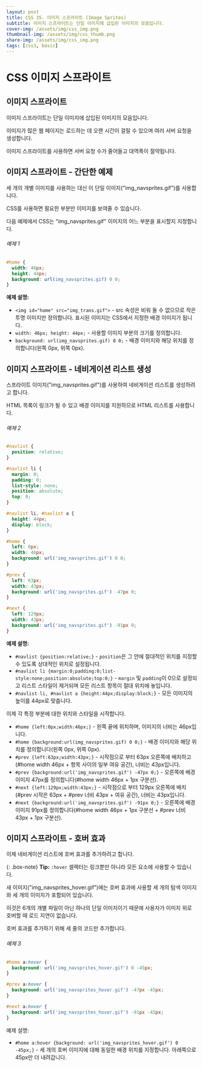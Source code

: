 ```yaml
---
layout: post
title: CSS 35. 이미지 스프라이트 (Image Sprites)
subtitle: 이미지 스프라이트는 단일 이미지에 삽입된 이미지의 모음입니다.
cover-img: /assets/img/css_img.png
thumbnail-img: /assets/img/css_thumb.png
share-img: /assets/img/css_img.png
tags: [css3, basic]
---
```


# CSS 이미지 스프라이트

## 이미지 스프라이트

이미지 스프라이트는 단일 이미지에 삽입된 이미지의 모음입니다.

이미지가 많은 웹 페이지는 로드하는 데 오랜 시간이 걸릴 수 있으며 여러 서버 요청을 생성합니다.

이미지 스프라이트를 사용하면 서버 요청 수가 줄어들고 대역폭이 절약됩니다.

## 이미지 스프라이트 - 간단한 예제

세 개의 개별 이미지를 사용하는 대신 이 단일 이미지("img_navsprites.gif")를 사용합니다.

CSS를 사용하면 필요한 부분만 이미지를 보여줄 수 있습니다.

다음 예제에서 CSS는 "img_navsprites.gif" 이미지의 어느 부분을 표시할지 지정합니다.

###### 예제 1

```css
#home {
  width: 46px;
  height: 44px;
  background: url(img_navsprites.gif) 0 0;
}
```

**예제 설명:**

+ ```<img id="home" src="img_trans.gif">``` - src 속성은 비워 둘 수 없으므로 작은 투명 이미지만 정의합니다. 표시된 이미지는 CSS에서 지정한 배경 이미지가 됩니다.
+ ```width: 46px; height: 44px;``` - 사용할 이미지 부분의 크기를 정의합니다.
+ ```background: url(img_navsprites.gif) 0 0;``` - 배경 이미지와 해당 위치를 정의합니다(왼쪽 0px, 위쪽 0px).

## 이미지 스프라이트 - 네비게이션 리스트 생성

스프라이트 이미지("img_navsprites.gif")를 사용하여 네비게이션 리스트를 생성하려고 합니다.

HTML 목록이 링크가 될 수 있고 배경 이미지를 지원하므로 HTML 리스트를 사용합니다.

###### 예제 2

```css
#navlist {
  position: relative;
}

#navlist li {
  margin: 0;
  padding: 0;
  list-style: none;
  position: absolute;
  top: 0;
}

#navlist li, #navlist a {
  height: 44px;
  display: block;
}

#home {
  left: 0px;
  width: 46px;
  background: url('img_navsprites.gif') 0 0;
}

#prev {
  left: 63px;
  width: 43px;
  background: url('img_navsprites.gif') -47px 0;
}

#next {
  left: 129px;
  width: 43px;
  background: url('img_navsprites.gif') -91px 0;
}
```

**예제 설명:**

+ ```#navlist {position:relative;}``` - ```position```은 그 안에 절대적인 위치를 지정할 수 있도록 상대적인 위치로 설정됩니다.
+ ```#navlist li {margin:0;padding:0;list-style:none;position:absolute;top:0;}``` - ```margin``` 및 ```padding```이 0으로 설정되고 리스트 스타일이 제거되며 모든 리스트 항목이 절대 위치에 놓입니다.
+ ```#navlist li, #navlist a {height:44px;display:block;}``` - 모든 이미지의 높이를 44px로 맞춥니다.

이제 각 특정 부분에 대한 위치와 스타일을 시작합니다.

+ ```#home {left:0px;width:46px;}``` - 왼쪽 끝에 위치하며, 이미지의 너비는 46px입니다.
+ ```#home {background:url(img_navsprites.gif) 0 0;}``` - 배경 이미지와 해당 위치를 정의합니다(왼쪽 0px, 위쪽 0px).
+ ```#prev {left:63px;width:43px;}``` - 시작점으로 부터 63px 오른쪽에 배치하고(#home width 46px + 항목 사이의 일부 여유 공간), 너비는 43px입니다.
+ ```#prev {background:url('img_navsprites.gif') -47px 0;}``` - 오른쪽에 배경 이미지 47px를 정의합니다(#home width 46px + 1px 구분선).
+ ```#next {left:129px;width:43px;}``` - 시작점으로 부터 129px 오른쪽에 배치(#prev 시작은 63px + #prev 너비 43px + 여유 공간), 너비는 43px입니다.
+ ```#next {background:url('img_navsprites.gif') -91px 0;}``` - 오른쪽에 배경 이미지 91px를 정의합니다(#home width 46px + 1px 구분선 + #prev 너비 43px + 1px 구분선).

## 이미지 스프라이트 - 호버 효과

이제 네비게이션 리스트에 호버 효과를 추가하려고 합니다.

{: .box-note}
**Tip:** ```:hover``` 셀렉터는 링크뿐만 아니라 모든 요소에 사용할 수 있습니다.

새 이미지("img_navsprites_hover.gif")에는 호버 효과에 사용할 세 개의 탐색 이미지와 세 개의 이미지가 포함되어 있습니다.

이것은 6개의 개별 파일이 아닌 하나의 단일 이미지이기 때문에 사용자가 이미지 위로 호버할 때 로드 지연이 없습니다.

호버 효과를 추가하기 위해 세 줄의 코드만 추가합니다.

###### 예제 3

```css
#home a:hover {
  background: url('img_navsprites_hover.gif') 0 -45px;
}

#prev a:hover {
  background: url('img_navsprites_hover.gif') -47px -45px;
}

#next a:hover {
  background: url('img_navsprites_hover.gif') -91px -45px;
}
```

예제 설명:

+ ```#home a:hover {background: url('img_navsprites_hover.gif') 0 -45px;}``` - 세 개의 호버 이미지에 대해 동일한 배경 위치를 지정합니다. 아래쪽으로 45px만 더 내려갑니다.
